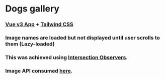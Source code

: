 # Dogs gallery

### [Vue v3 App](https://vuejs.org/) + [Tailwind CSS](https://tailwindcss.com/)
### Image names are loaded but not displayed until user scrolls to them (Lazy-loaded)
### This was achieved using [Intersection Observers](https://developer.mozilla.org/en-US/docs/Web/API/Intersection_Observer_API).
### Image API consumed [here](https://dog.ceo/dog-api/).
